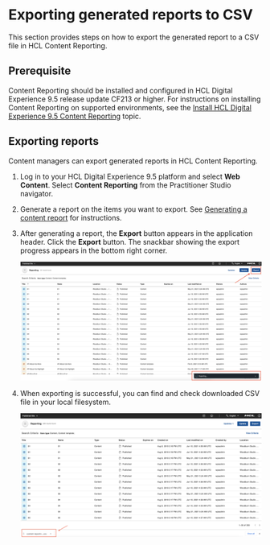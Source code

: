 # Exporting generated reports to CSV

This section provides steps on how to export the generated report to a CSV file in HCL Content Reporting.

## Prerequisite

Content Reporting should be installed and configured in HCL Digital Experience 9.5 release update CF213 or higher. For instructions on installing Content Reporting on supported environments, see the [Install HCL Digital Experience 9.5 Content Reporting](../installation/index.md) topic.

## Exporting reports

Content managers can export generated reports in HCL Content Reporting.

1.  Log in to your HCL Digital Experience 9.5 platform and select **Web Content**. Select **Content Reporting** from the Practitioner Studio navigator.

2. Generate a report on the items you want to export. See [Generating a content report](../usage/generate_content_report.md) for instructions.

3. After generating a report, the **Export** button appears in the application header. Click the **Export** button. The snackbar showing the export progress appears in the bottom right corner.

    ![](../../../../assets/HCL_Content_Reporting_Export_Options.png)

4. When exporting is successful, you can find and check downloaded CSV file in your local filesystem.

    ![](../../../../assets/HCL_Content_Reporting_Export_Result.png)
